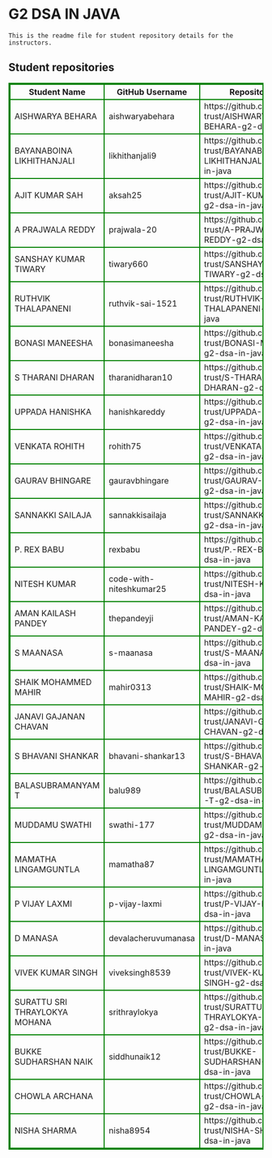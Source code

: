 # G2 DSA IN JAVA
    This is the readme file for student repository details for the instructors.
## Student repositories 
<table style="border : 2px solid green; width:100%;">
<tr >
<th style="border : 2px solid green;">Student Name</th>
<th style="border : 2px solid green;">GitHub Username</th>
<th style="border : 2px solid green;">Repository link</th>
</tr>
<tr style="border : 2px solid green;">
<td style="border : 2px solid green;">AISHWARYA BEHARA</td> 

<td style="border : 2px solid green;">aishwaryabehara</td> 

<td style="border : 2px solid green;">https://github.com/sure-trust/AISHWARYA-BEHARA-g2-dsa-in-java</td> 
</tr>

<tr style="border : 2px solid green;">
<td style="border : 2px solid green;">BAYANABOINA LIKHITHANJALI</td> 

<td style="border : 2px solid green;">likhithanjali9</td> 

<td style="border : 2px solid green;">https://github.com/sure-trust/BAYANABOINA-LIKHITHANJALI-g2-dsa-in-java</td> 
</tr>

<tr style="border : 2px solid green;">
<td style="border : 2px solid green;">AJIT KUMAR SAH</td> 

<td style="border : 2px solid green;">aksah25</td> 

<td style="border : 2px solid green;">https://github.com/sure-trust/AJIT-KUMAR-SAH-g2-dsa-in-java</td> 
</tr>

<tr style="border : 2px solid green;">
<td style="border : 2px solid green;">A PRAJWALA REDDY</td> 

<td style="border : 2px solid green;">prajwala-20</td> 

<td style="border : 2px solid green;">https://github.com/sure-trust/A-PRAJWALA-REDDY-g2-dsa-in-java</td> 
</tr>

<tr style="border : 2px solid green;">
<td style="border : 2px solid green;">SANSHAY KUMAR TIWARY</td> 

<td style="border : 2px solid green;">tiwary660</td> 

<td style="border : 2px solid green;">https://github.com/sure-trust/SANSHAY-KUMAR-TIWARY-g2-dsa-in-java</td> 
</tr>

<tr style="border : 2px solid green;">
<td style="border : 2px solid green;">RUTHVIK THALAPANENI</td> 

<td style="border : 2px solid green;">ruthvik-sai-1521</td> 

<td style="border : 2px solid green;">https://github.com/sure-trust/RUTHVIK-THALAPANENI-g2-dsa-in-java</td> 
</tr>

<tr style="border : 2px solid green;">
<td style="border : 2px solid green;">BONASI MANEESHA</td> 

<td style="border : 2px solid green;">bonasimaneesha</td> 

<td style="border : 2px solid green;">https://github.com/sure-trust/BONASI-MANEESHA-g2-dsa-in-java</td> 
</tr>

<tr style="border : 2px solid green;">
<td style="border : 2px solid green;">S THARANI DHARAN</td> 

<td style="border : 2px solid green;">tharanidharan10</td> 

<td style="border : 2px solid green;">https://github.com/sure-trust/S-THARANI-DHARAN-g2-dsa-in-java</td> 
</tr>

<tr style="border : 2px solid green;">
<td style="border : 2px solid green;">UPPADA HANISHKA</td> 

<td style="border : 2px solid green;">hanishkareddy</td> 

<td style="border : 2px solid green;">https://github.com/sure-trust/UPPADA-HANISHKA-g2-dsa-in-java</td> 
</tr>

<tr style="border : 2px solid green;">
<td style="border : 2px solid green;">VENKATA ROHITH</td> 

<td style="border : 2px solid green;">rohith75</td> 

<td style="border : 2px solid green;">https://github.com/sure-trust/VENKATA-ROHITH-g2-dsa-in-java</td> 
</tr>

<tr style="border : 2px solid green;">
<td style="border : 2px solid green;">GAURAV BHINGARE</td> 

<td style="border : 2px solid green;">gauravbhingare</td> 

<td style="border : 2px solid green;">https://github.com/sure-trust/GAURAV-BHINGARE-g2-dsa-in-java</td> 
</tr>

<tr style="border : 2px solid green;">
<td style="border : 2px solid green;">SANNAKKI SAILAJA</td> 

<td style="border : 2px solid green;">sannakkisailaja</td> 

<td style="border : 2px solid green;">https://github.com/sure-trust/SANNAKKI-SAILAJA-g2-dsa-in-java</td> 
</tr>

<tr style="border : 2px solid green;">
<td style="border : 2px solid green;">P. REX BABU</td> 

<td style="border : 2px solid green;">rexbabu</td> 

<td style="border : 2px solid green;">https://github.com/sure-trust/P.-REX-BABU-g2-dsa-in-java</td> 
</tr>

<tr style="border : 2px solid green;">
<td style="border : 2px solid green;">NITESH KUMAR</td> 

<td style="border : 2px solid green;">code-with-niteshkumar25</td> 

<td style="border : 2px solid green;">https://github.com/sure-trust/NITESH-KUMAR-g2-dsa-in-java</td> 
</tr>

<tr style="border : 2px solid green;">
<td style="border : 2px solid green;">AMAN KAILASH PANDEY</td> 

<td style="border : 2px solid green;">thepandeyji</td> 

<td style="border : 2px solid green;">https://github.com/sure-trust/AMAN-KAILASH-PANDEY-g2-dsa-in-java</td> 
</tr>

<tr style="border : 2px solid green;">
<td style="border : 2px solid green;">S MAANASA</td> 

<td style="border : 2px solid green;">s-maanasa</td> 

<td style="border : 2px solid green;">https://github.com/sure-trust/S-MAANASA-g2-dsa-in-java</td> 
</tr>

<tr style="border : 2px solid green;">
<td style="border : 2px solid green;">SHAIK MOHAMMED MAHIR</td> 

<td style="border : 2px solid green;">mahir0313</td> 

<td style="border : 2px solid green;">https://github.com/sure-trust/SHAIK-MOHAMMED-MAHIR-g2-dsa-in-java</td> 
</tr>

<tr style="border : 2px solid green;">
<td style="border : 2px solid green;">JANAVI GAJANAN CHAVAN</td> 

<td style="border : 2px solid green;"></td> 

<td style="border : 2px solid green;">https://github.com/sure-trust/JANAVI-GAJANAN-CHAVAN-g2-dsa-in-java</td> 
</tr>

<tr style="border : 2px solid green;">
<td style="border : 2px solid green;">S BHAVANI SHANKAR</td> 

<td style="border : 2px solid green;">bhavani-shankar13</td> 

<td style="border : 2px solid green;">https://github.com/sure-trust/S-BHAVANI-SHANKAR-g2-dsa-in-java</td> 
</tr>

<tr style="border : 2px solid green;">
<td style="border : 2px solid green;">BALASUBRAMANYAM T</td> 

<td style="border : 2px solid green;">balu989</td> 

<td style="border : 2px solid green;">https://github.com/sure-trust/BALASUBRAMANYAM-T-g2-dsa-in-java</td> 
</tr>

<tr style="border : 2px solid green;">
<td style="border : 2px solid green;">MUDDAMU SWATHI</td> 

<td style="border : 2px solid green;">swathi-177</td> 

<td style="border : 2px solid green;">https://github.com/sure-trust/MUDDAMU-SWATHI-g2-dsa-in-java</td> 
</tr>

<tr style="border : 2px solid green;">
<td style="border : 2px solid green;">MAMATHA LINGAMGUNTLA</td> 

<td style="border : 2px solid green;">mamatha87</td> 

<td style="border : 2px solid green;">https://github.com/sure-trust/MAMATHA-LINGAMGUNTLA-g2-dsa-in-java</td> 
</tr>

<tr style="border : 2px solid green;">
<td style="border : 2px solid green;">P VIJAY LAXMI</td> 

<td style="border : 2px solid green;">p-vijay-laxmi</td> 

<td style="border : 2px solid green;">https://github.com/sure-trust/P-VIJAY-LAXMI-g2-dsa-in-java</td> 
</tr>

<tr style="border : 2px solid green;">
<td style="border : 2px solid green;">D MANASA</td> 

<td style="border : 2px solid green;">devalacheruvumanasa</td> 

<td style="border : 2px solid green;">https://github.com/sure-trust/D-MANASA-g2-dsa-in-java</td> 
</tr>

<tr style="border : 2px solid green;">
<td style="border : 2px solid green;">VIVEK KUMAR SINGH</td> 

<td style="border : 2px solid green;">viveksingh8539</td> 

<td style="border : 2px solid green;">https://github.com/sure-trust/VIVEK-KUMAR-SINGH-g2-dsa-in-java</td> 
</tr>

<tr style="border : 2px solid green;">
<td style="border : 2px solid green;">SURATTU SRI THRAYLOKYA MOHANA</td> 

<td style="border : 2px solid green;">srithraylokya</td> 

<td style="border : 2px solid green;">https://github.com/sure-trust/SURATTU-SRI-THRAYLOKYA-MOHANA-g2-dsa-in-java</td> 
</tr>

<tr style="border : 2px solid green;">
<td style="border : 2px solid green;">BUKKE SUDHARSHAN NAIK</td> 

<td style="border : 2px solid green;">siddhunaik12</td> 

<td style="border : 2px solid green;">https://github.com/sure-trust/BUKKE-SUDHARSHAN-NAIK-g2-dsa-in-java</td> 
</tr>

<tr style="border : 2px solid green;">
<td style="border : 2px solid green;">CHOWLA ARCHANA</td> 

<td style="border : 2px solid green;"></td> 

<td style="border : 2px solid green;">https://github.com/sure-trust/CHOWLA-ARCHANA-g2-dsa-in-java</td> 
</tr>

<tr style="border : 2px solid green;">
<td style="border : 2px solid green;">NISHA SHARMA</td> 

<td style="border : 2px solid green;">nisha8954</td> 

<td style="border : 2px solid green;">https://github.com/sure-trust/NISHA-SHARMA-g2-dsa-in-java</td> 
</tr>
